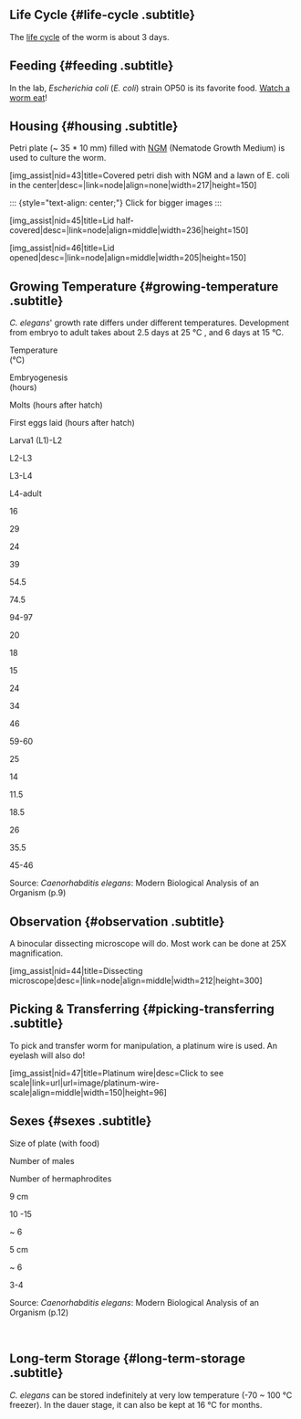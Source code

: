 Life Cycle {#life-cycle .subtitle}
----------

The [life cycle](/image/c-elegans-life-cycle "C. elegans Life Cycle") of
the worm is about 3 days.

Feeding {#feeding .subtitle}
-------

In the lab, *Escherichia coli* (*E. coli*) strain OP50 is its favorite
food. [Watch a worm
eat](http://www.mcb.arizona.edu/wardlab/eatingvid.html)!

Housing {#housing .subtitle}
-------

Petri plate (\~ 35 \* 10 mm) filled with
[NGM](http://www.wormbook.org/chapters/www_strainmaintain/strainmaintain.html)
(Nematode Growth Medium) is used to culture the worm.

<div>

\[img\_assist\|nid=43\|title=Covered petri dish with NGM and a lawn of
E. coli in the
center\|desc=\|link=node\|align=none\|width=217\|height=150\]

</div>

::: {style="text-align: center;"}
Click for bigger images
:::

\[img\_assist\|nid=45\|title=Lid
half-covered\|desc=\|link=node\|align=middle\|width=236\|height=150\]

<div>

\[img\_assist\|nid=46\|title=Lid
opened\|desc=\|link=node\|align=middle\|width=205\|height=150\]

</div>

Growing Temperature {#growing-temperature .subtitle}
-------------------

*C. elegans*\' growth rate differs under different temperatures.
Development from embryo to adult takes about 2.5 days at 25 °C , and 6
days at 15 °C.

<div>

Temperature\
(°C)

</div>

<div>

Embryogenesis\
(hours)

</div>

<div>

Molts (hours after hatch)

</div>

<div>

First eggs laid (hours after hatch)

</div>

<div>

Larva1 (L1)-L2

</div>

<div>

L2-L3

</div>

<div>

L3-L4

</div>

<div>

L4-adult

</div>

<div>

16

</div>

<div>

29

</div>

<div>

24

</div>

<div>

39

</div>

<div>

54.5

</div>

<div>

74.5

</div>

<div>

94-97

</div>

<div>

20

</div>

<div>

18

</div>

<div>

15

</div>

<div>

24

</div>

<div>

34

</div>

<div>

46

</div>

<div>

59-60

</div>

<div>

25

</div>

<div>

14

</div>

<div>

11.5

</div>

<div>

18.5

</div>

<div>

26

</div>

<div>

35.5

</div>

<div>

45-46

</div>

<div>

Source: *Caenorhabditis elegans*: Modern Biological Analysis of an
Organism (p.9)

</div>

Observation {#observation .subtitle}
-----------

A binocular dissecting microscope will do. Most work can be done at 25X
magnification.

\[img\_assist\|nid=44\|title=Dissecting
microscope\|desc=\|link=node\|align=middle\|width=212\|height=300\]

Picking & Transferring {#picking-transferring .subtitle}
----------------------

To pick and transfer worm for manipulation, a platinum wire is used. An
eyelash will also do!

\[img\_assist\|nid=47\|title=Platinum wire\|desc=Click to see
scale\|link=url\|url=image/platinum-wire-scale\|align=middle\|width=150\|height=96\]

Sexes {#sexes .subtitle}
-----

<div>

Size of plate (with food)

</div>

<div>

Number of males

</div>

<div>

Number of hermaphrodites

</div>

<div>

9 cm

</div>

<div>

10 -15

</div>

<div>

\~ 6

</div>

<div>

5 cm

</div>

<div>

\~ 6

</div>

<div>

3-4

</div>

<div>

Source: *Caenorhabditis elegans*: Modern Biological Analysis of an
Organism (p.12)

</div>

 

Long-term Storage {#long-term-storage .subtitle}
-----------------

*C. elegans* can be stored indefinitely at very low temperature (-70 \~
100 °C freezer). In the dauer stage, it can also be kept at 16 °C for
months.
